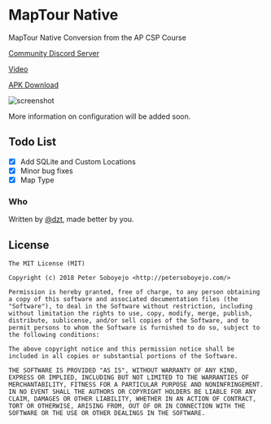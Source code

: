 # MapTour Native
MapTour Native Conversion from the AP CSP Course

[Community Discord Server](https://discord.gg/BkDxcjT)

[Video](https://youtu.be/xXZ34abjVks)

[APK Download](https://github.com/dzt/maptour-native/releases)

![screenshot](https://i.imgur.com/pIed0R6.png)


More information on configuration will be added soon.

## Todo List
- [x] Add SQLite and Custom Locations
- [x] Minor bug fixes
- [x] Map Type

### Who
Written by <a href="http://petersoboyejo.com/">@dzt</a>, made better by you.

## License

```
The MIT License (MIT)

Copyright (c) 2018 Peter Soboyejo <http://petersoboyejo.com/>

Permission is hereby granted, free of charge, to any person obtaining a copy of this software and associated documentation files (the "Software"), to deal in the Software without restriction, including without limitation the rights to use, copy, modify, merge, publish, distribute, sublicense, and/or sell copies of the Software, and to permit persons to whom the Software is furnished to do so, subject to the following conditions:

The above copyright notice and this permission notice shall be included in all copies or substantial portions of the Software.

THE SOFTWARE IS PROVIDED "AS IS", WITHOUT WARRANTY OF ANY KIND, EXPRESS OR IMPLIED, INCLUDING BUT NOT LIMITED TO THE WARRANTIES OF MERCHANTABILITY, FITNESS FOR A PARTICULAR PURPOSE AND NONINFRINGEMENT. IN NO EVENT SHALL THE AUTHORS OR COPYRIGHT HOLDERS BE LIABLE FOR ANY CLAIM, DAMAGES OR OTHER LIABILITY, WHETHER IN AN ACTION OF CONTRACT, TORT OR OTHERWISE, ARISING FROM, OUT OF OR IN CONNECTION WITH THE SOFTWARE OR THE USE OR OTHER DEALINGS IN THE SOFTWARE.
```

